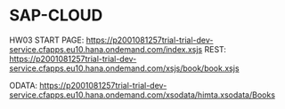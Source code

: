 # SAP-CLOUD
HW03
  START PAGE: https://p2001081257trial-trial-dev-service.cfapps.eu10.hana.ondemand.com/index.xsjs
  REST: https://p2001081257trial-trial-dev-service.cfapps.eu10.hana.ondemand.com/xsjs/book/book.xsjs
  
  ODATA: https://p2001081257trial-trial-dev-service.cfapps.eu10.hana.ondemand.com/xsodata/himta.xsodata/Books
